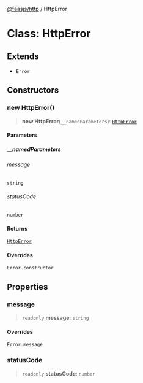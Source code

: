 [@faasjs/http](../README.md) / HttpError

# Class: HttpError

## Extends

- `Error`

## Constructors

### new HttpError()

> **new HttpError**(`__namedParameters`): [`HttpError`](HttpError.md)

#### Parameters

##### \_\_namedParameters

###### message

`string`

###### statusCode

`number`

#### Returns

[`HttpError`](HttpError.md)

#### Overrides

`Error.constructor`

## Properties

### message

> `readonly` **message**: `string`

#### Overrides

`Error.message`

### statusCode

> `readonly` **statusCode**: `number`
